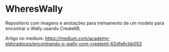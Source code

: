 # WheresWally
Repositório com imagens e anotações para treinamento de um modelo para encontrar o Wally usando CreateML

Artigo no medium:
https://medium.com/academy-eldoradocps/encontrando-o-wally-com-createml-62dfe6cbb052
